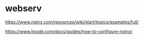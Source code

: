 # webserv

https://www.nginx.com/resources/wiki/start/topics/examples/full/

https://www.linode.com/docs/guides/how-to-configure-nginx/



